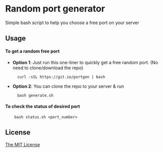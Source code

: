 # Random port generator
Simple bash script to help you choose a free port on your server

## Usage

#### To get a random free port 
- **Option 1**: Just run this one-liner to quickly get a free random port. (No need to clone/download the repo)
            
        curl -sSL https://git.io/portgen | bash
       

- **Option 2**: You can  clone the repo to your server & run

        bash generate.sh

#### To check the status of desired port
        
        bash status.sh <port_number>
    
## License
[The MIT License](./LICENSE)
